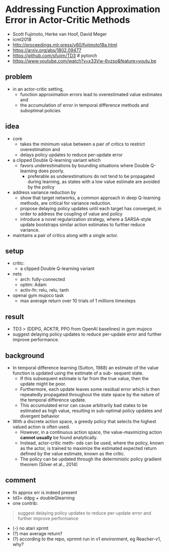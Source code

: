 # Addressing Function Approximation Error in Actor-Critic Methods
* Scott Fujimoto, Herke van Hoof, David Meger
* icml2018
* http://proceedings.mlr.press/v80/fujimoto18a.html
* https://arxiv.org/abs/1802.09477
* https://github.com/sfujim/TD3 # pytorch
* https://www.youtube.com/watch?v=x33Vw-6vzso&feature=youtu.be

## problem
* in an actor-critic setting,
  * function approximation errors lead to overestimated value estimates and
  * the accumulation of error in temporal difference methods and suboptimal policies

## idea
* core
  * takes the minimum value between a pair of critics to restrict overestimation and
  * delays policy updates to reduce per-update error
* a clipped Double Q-learning variant which
  * favors underestimations by
    bounding situations where Double Q-learning does poorly.
    * preferable as underestimations do not tend to be propagated during learning,
      as states with a low value estimate are avoided by the policy
* address variance reduction by
  * show that target networks, a common approach in deep Q-learning methods, are
    critical for variance reduction.
  * propose delaying policy updates until each target has converged,
    in order to address the coupling of value and policy
  * introduce a novel regularization strategy, where
    a SARSA-style update bootstraps similar action estimates to further reduce variance.
* maintains a pair of critics along with a single actor.

## setup
* critic:
  * a clipped Double Q-learning variant
* nets
  * arch: fully-connected
  * optim: Adam
  * activ-fn: relu, relu, tanh
* openai gym mujoco task
  * max average return over 10 trials of 1 millions timesteps

## result
* TD3 > (DDPG, ACKTR, PPO from OpenAI baselines) in gym mujoco
* suggest delaying policy updates to reduce per-update error and further improve performance.

## background
* In temporal difference learning (Sutton, 1988)
  an estimate of the value function is updated using the estimate of a sub- sequent state.
  * If this subsequent estimate is far from the true value, then the update might be poor.
  * Furthermore, each update leaves some residual error which is then
    repeatedly propagated throughout the state space by the nature of the temporal difference update.
  * This accumulated error can cause arbitrarily bad states to be estimated as high value,
    resulting in sub-optimal policy updates and divergent behavior
* With a discrete action space, a greedy policy that selects the highest valued action is often used.
  * However, in a continuous action space, the value-maximizing action **cannot usually** be found analytically.
  * Instead, actor-critic meth- ods can be used, where the policy, known as the actor, is
    trained to maximize the estimated expected return defined by the value estimate, known as the critic.
  * The policy can be updated through the deterministic policy gradient theorem (Silver et al., 2014)

## comment
* fn approx err is indeed present
* td3= ddpg + doubleQlearning
* one contrib:
> suggest delaying policy updates to reduce per-update error and further improve performance
* (-) no atari xprmt
* (?) max average return?
* (?) according to the repo, xprmnt run in v1 environment, eg Reacher-v1, why?

